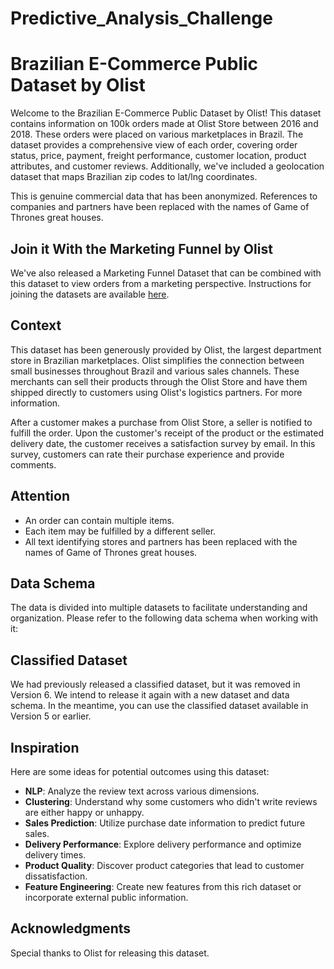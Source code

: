 # Predictive_Analysis_Challenge

# Brazilian E-Commerce Public Dataset by Olist

Welcome to the Brazilian E-Commerce Public Dataset by Olist! This dataset contains information on 100k orders made at Olist Store between 2016 and 2018. These orders were placed on various marketplaces in Brazil. The dataset provides a comprehensive view of each order, covering order status, price, payment, freight performance, customer location, product attributes, and customer reviews. Additionally, we've included a geolocation dataset that maps Brazilian zip codes to lat/lng coordinates.

This is genuine commercial data that has been anonymized. References to companies and partners have been replaced with the names of Game of Thrones great houses.

## Join it With the Marketing Funnel by Olist

We've also released a Marketing Funnel Dataset that can be combined with this dataset to view orders from a marketing perspective. Instructions for joining the datasets are available [here](https://www.kaggle.com/datasets/olistbr/brazilian-ecommerce).

## Context

This dataset has been generously provided by Olist, the largest department store in Brazilian marketplaces. Olist simplifies the connection between small businesses throughout Brazil and various sales channels. These merchants can sell their products through the Olist Store and have them shipped directly to customers using Olist's logistics partners. For more information.

After a customer makes a purchase from Olist Store, a seller is notified to fulfill the order. Upon the customer's receipt of the product or the estimated delivery date, the customer receives a satisfaction survey by email. In this survey, customers can rate their purchase experience and provide comments.

## Attention

- An order can contain multiple items.
- Each item may be fulfilled by a different seller.
- All text identifying stores and partners has been replaced with the names of Game of Thrones great houses.

## Data Schema

The data is divided into multiple datasets to facilitate understanding and organization. Please refer to the following data schema when working with it:
 

## Classified Dataset

We had previously released a classified dataset, but it was removed in Version 6. We intend to release it again with a new dataset and data schema. In the meantime, you can use the classified dataset available in Version 5 or earlier.

## Inspiration

Here are some ideas for potential outcomes using this dataset:

- **NLP**: Analyze the review text across various dimensions.
- **Clustering**: Understand why some customers who didn't write reviews are either happy or unhappy.
- **Sales Prediction**: Utilize purchase date information to predict future sales.
- **Delivery Performance**: Explore delivery performance and optimize delivery times.
- **Product Quality**: Discover product categories that lead to customer dissatisfaction.
- **Feature Engineering**: Create new features from this rich dataset or incorporate external public information.

## Acknowledgments

Special thanks to Olist for releasing this dataset.

